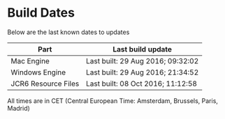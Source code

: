 # Build Dates

Below are the last known dates to updates

Part | Last build update
-----|-----
Mac Engine | Last built: 29 Aug 2016; 09:32:02
Windows Engine | Last built: 29 Aug 2016; 21:34:52
JCR6 Resource Files | Last built: 08 Oct 2016; 11:12:58
All times are in CET (Central European Time: Amsterdam, Brussels, Paris, Madrid)



